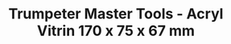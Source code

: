 ---
layout: product
title: "Trumpeter Master Tools - Acryl Vitrin 170 x 75 x 67 mm"
price: "TBA" 
desc: "N/A"
img_path: "/assets/img/TRU09816.jpg"
brand: "N/A"
available: false
special_offer: false
new: false
soon: false
cat: "010000"
subcat: "013400"
subsubcat: "0N/A"
sifra: "TRU09816"
---